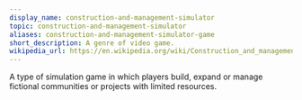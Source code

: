 ```yaml
---
display_name: construction-and-management-simulator
topic: construction-and-management-simulator
aliases: construction-and-management-simulator-game
short_description: A genre of video game.
wikipedia_url: https://en.wikipedia.org/wiki/Construction_and_management_simulation
---
```

A type of simulation game in which players build, expand or manage fictional communities or projects with limited resources.
